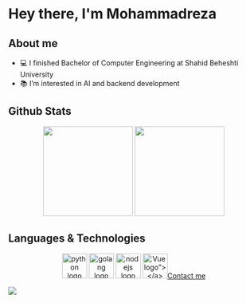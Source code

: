 # Hey there, I'm Mohammadreza

## About me
- 💻 I finished Bachelor of Computer Engineering at Shahid Beheshti University
- 📚 I’m interested in AI and backend development


## Github Stats

<p align="center">
<img height="180em" src="https://github-readme-stats.vercel.app/api?username=mreza79&show_icons=true&theme=radical" />
<img height="180em" src="https://github-readme-stats.vercel.app/api/top-langs/?username=mreza79&layout=compact&theme=radical" />
</p>

## Languages & Technologies
<p align="center">
<a href="https://www.python.org" target="_blank" rel="noopener noreferrer"><img width="50" height="50" src="https://s3.dualstack.us-east-2.amazonaws.com/pythondotorg-assets/media/community/logos/python-logo-only.png" alt="python logo"></a>
<a href="https://go.dev" target="_blank" rel="noopener noreferrer"><img width="50" height="50" src="https://seeklogo.com/images/G/go-logo-046185B647-seeklogo.com.png" alt="golang logo"></a>
<a href="https://nodejs.org" target="_blank"  rel="noopener noreferrer"><img width="50" src="https://logowik.com/content/uploads/images/nodejs.jpg" alt="nodejs logo"></a>
<a href="https://vuejs.org" target="_blank" rel="noopener noreferrer"><img width="50" src="https://vuejs.org/images/logo.png" alt="Vue logo”></a>

### Contact me
[![](https://img.shields.io/badge/-jamalimohammadreza79@gmail.com-lightgray?style=for-the-badge&logo=gmail)](mailto:jamalimohammadreza79@gmail.com)


